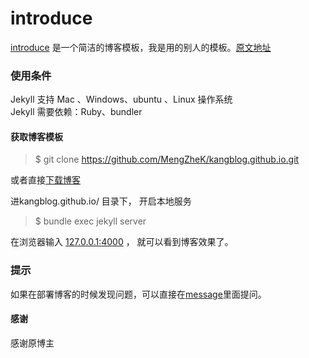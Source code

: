 # introduce

[introduce](http://havysec.github.io) 是一个简洁的博客模板，我是用的别人的模板。[原文地址](https://github.com/MengZheK/kangblog.github.io.git)

### 使用条件

Jekyll 支持 Mac 、Windows、ubuntu 、Linux 操作系统                     
Jekyll 需要依赖：Ruby、bundler

#### 获取博客模板

> $ git clone https://github.com/MengZheK/kangblog.github.io.git

或者直接[下载博客](https://github.com/MengZheK/kangblog.github.io/archive/master.zip)   

进kangblog.github.io/ 目录下， 开启本地服务 

> $ bundle exec jekyll server

在浏览器输入 [127.0.0.1:4000](127.0.0.1:4000) ， 就可以看到博客效果了。

### 提示
如果在部署博客的时候发现问题，可以直接在[message](https://havysec.github.io/liuyan/)里面提问。        


#### 感谢   
感谢原博主